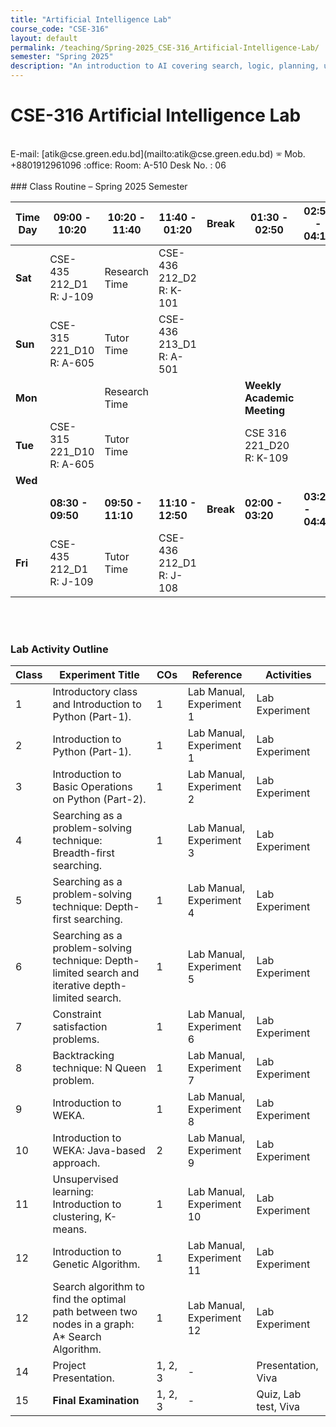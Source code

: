 ```yaml
---
title: "Artificial Intelligence Lab"
course_code: "CSE-316"
layout: default  
permalink: /teaching/Spring-2025_CSE-316_Artificial-Intelligence-Lab/
semester: "Spring 2025"
description: "An introduction to AI covering search, logic, planning, uncertainty, and NLP with real-world applications."
---
```

# CSE-316 Artificial Intelligence Lab
<br>
E-mail: [atik@cse.green.edu.bd](mailto:atik@cse.green.edu.bd)  
🕾 Mob. +8801912961096 
:office: Room: A-510 Desk No. : 06
<br>
<br>
### Class Routine – Spring 2025 Semester
<br>

| **Time** <br> **Day** | **09:00 - 10:20** | **10:20 - 11:40** | **11:40 - 01:20** | **Break** | **01:30 - 02:50** | **02:50 - 04:10** |
|----------|-------------------|-------------------|-------------------|-----------|-------------------|-------------------|
| **Sat**  | CSE-435 212_D1 R: J-109 | Research Time | CSE-436 212_D2 R: K-101 |           |                   |                   |
| **Sun**  | CSE-315 221_D10 R: A-605 | Tutor Time | CSE-436 213_D1 R: A-501 |           |                   |                   |
| **Mon**  |                   | Research Time |                   |           | **Weekly Academic Meeting** |                   |
| **Tue**  | CSE-315 221_D10 R: A-605 | Tutor Time |                   |           | CSE 316 221_D20 R: K-109 |                   |
| **Wed**  |                   |                   |                   |           |                   |                   |
|          | **08:30 - 09:50** | **09:50 - 11:10** | **11:10 - 12:50** | **Break** | **02:00 - 03:20** | **03:20 - 04:40** |
| **Fri**  | CSE-435 212_D1 R: J-109 | Tutor Time | CSE-436 212_D1 R: J-108 |           |                   |                   |

<br>
<br>

### Lab Activity Outline

| Class | Experiment Title | COs | Reference | Activities |
|-------|-----------------|-----|-----------|------------|
| 1     | Introductory class and Introduction to Python (Part-1). | 1 | Lab Manual, Experiment 1 | Lab Experiment |
| 2     | Introduction to Python (Part-1). | 1 | Lab Manual, Experiment 1 | Lab Experiment |
| 3     | Introduction to Basic Operations on Python (Part-2). | 1 | Lab Manual, Experiment 2 | Lab Experiment |
| 4     | Searching as a problem-solving technique: Breadth-first searching. | 1 | Lab Manual, Experiment 3 | Lab Experiment |
| 5     | Searching as a problem-solving technique: Depth-first searching. | 1 | Lab Manual, Experiment 4 | Lab Experiment |
| 6     | Searching as a problem-solving technique: Depth-limited search and iterative depth-limited search. | 1 | Lab Manual, Experiment 5 | Lab Experiment |
| 7     | Constraint satisfaction problems. | 1 | Lab Manual, Experiment 6 | Lab Experiment |
| 8     | Backtracking technique: N Queen problem. | 1 | Lab Manual, Experiment 7 | Lab Experiment |
| 9     | Introduction to WEKA. | 1 | Lab Manual, Experiment 8 | Lab Experiment |
| 10    | Introduction to WEKA: Java-based approach. | 2 | Lab Manual, Experiment 9 | Lab Experiment |
| 11    | Unsupervised learning: Introduction to clustering, K-means. | 1 | Lab Manual, Experiment 10 | Lab Experiment |
| 12    | Introduction to Genetic Algorithm. | 1 | Lab Manual, Experiment 11 | Lab Experiment |
| 12    | Search algorithm to find the optimal path between two nodes in a graph: A* Search Algorithm. | 1 | Lab Manual, Experiment 12 | Lab Experiment |
| 14    | Project Presentation. | 1, 2, 3 | - | Presentation, Viva |
| 15    | **Final Examination** | 1, 2, 3 | - | Quiz, Lab test, Viva |
